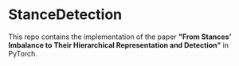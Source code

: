 # StanceDetection
This repo contains the implementation of the paper **"From Stances’ Imbalance to Their Hierarchical
Representation and Detection"** in PyTorch.
